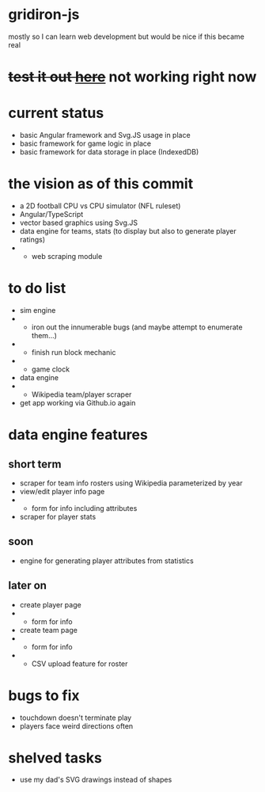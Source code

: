 # gridiron-js
mostly so I can learn web development but would be nice if this became real

# ~~test it out [here](https://elijah9.github.io/gridiron-js/html/index.html)~~ not working right now

# current status
* basic Angular framework and Svg.JS usage in place
* basic framework for game logic in place
* basic framework for data storage in place (IndexedDB)

# the vision as of this commit
* a 2D football CPU vs CPU simulator (NFL ruleset)
* Angular/TypeScript
* vector based graphics using Svg.JS
* data engine for teams, stats (to display but also to generate player ratings)
* * web scraping module

# to do list
* sim engine
* * iron out the innumerable bugs (and maybe attempt to enumerate them...)
* * finish run block mechanic
* * game clock
* data engine
* * Wikipedia team/player scraper
* get app working via Github.io again

# data engine features
## short term
* scraper for team info rosters using Wikipedia parameterized by year
* view/edit player info page
* * form for info including attributes
* scraper for player stats

## soon
* engine for generating player attributes from statistics

## later on
* create player page
* * form for info
* create team page
* * form for info
* * CSV upload feature for roster

# bugs to fix
* touchdown doesn't terminate play
* players face weird directions often

# shelved tasks
* use my dad's SVG drawings instead of shapes